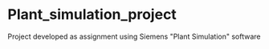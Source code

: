 # Plant_simulation_project
Project developed as assignment using Siemens "Plant Simulation" software
